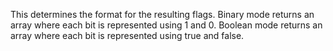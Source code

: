 This determines the format for the resulting flags. Binary mode returns an array where each bit is represented using 1 and 0. Boolean mode returns an array where each bit is represented using true and false.